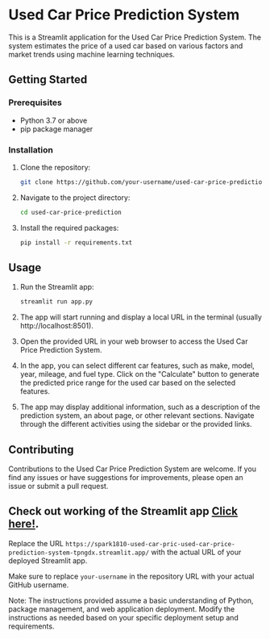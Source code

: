 
# Used Car Price Prediction System

This is a Streamlit application for the Used Car Price Prediction System. The system estimates the price of a used car based on various factors and market trends using machine learning techniques.

## Getting Started

### Prerequisites

- Python 3.7 or above
- pip package manager

### Installation

1. Clone the repository:

   ```bash
   git clone https://github.com/your-username/used-car-price-prediction.git
   ```

2. Navigate to the project directory:

   ```bash
   cd used-car-price-prediction
   ```

3. Install the required packages:

   ```bash
   pip install -r requirements.txt
   ```

## Usage

1. Run the Streamlit app:

   ```bash
   streamlit run app.py
   ```

2. The app will start running and display a local URL in the terminal (usually http://localhost:8501).

3. Open the provided URL in your web browser to access the Used Car Price Prediction System.

4. In the app, you can select different car features, such as make, model, year, mileage, and fuel type. Click on the "Calculate" button to generate the predicted price range for the used car based on the selected features.

5. The app may display additional information, such as a description of the prediction system, an about page, or other relevant sections. Navigate through the different activities using the sidebar or the provided links.

## Contributing

Contributions to the Used Car Price Prediction System are welcome. If you find any issues or have suggestions for improvements, please open an issue or submit a pull request.



## Check out working of the Streamlit app [Click here!](https://spark1810-used-car-pric-used-car-price-prediction-system-tpngdx.streamlit.app/).

Replace the URL `https://spark1810-used-car-pric-used-car-price-prediction-system-tpngdx.streamlit.app/` with the actual URL of your deployed Streamlit app.

Make sure to replace `your-username` in the repository URL with your actual GitHub username.

Note: The instructions provided assume a basic understanding of Python, package management, and web application deployment. Modify the instructions as needed based on your specific deployment setup and requirements.
